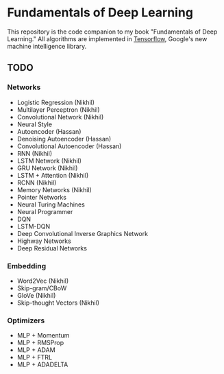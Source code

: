 # Fundamentals of Deep Learning

This repository is the code companion to my book "Fundamentals of Deep Learning." All algorithms are implemented in [Tensorflow](https://www.tensorflow.org/ "Tensorflow"), Google's new machine intelligence library. 

## TODO

### Networks

- Logistic Regression (Nikhil)
- Multilayer Perceptron (Nikhil)
- Convolutional Network (Nikhil)
- Neural Style
- Autoencoder (Hassan)
- Denoising Autoencoder (Hassan)
- Convolutional Autoencoder (Hassan)
- RNN (Nikhil)
- LSTM Network (Nikhil)
- GRU Network (Nikhil)
- LSTM + Attention (Nikhil)
- RCNN (Nikhil)
- Memory Networks (Nikhil)
- Pointer Networks
- Neural Turing Machines
- Neural Programmer
- DQN
- LSTM-DQN
- Deep Convolutional Inverse Graphics Network
- Highway Networks
- Deep Residual Networks

### Embedding

- Word2Vec (Nikhil)
- Skip-gram/CBoW
- GloVe (Nikhil)
- Skip-thought Vectors (Nikhil)

### Optimizers

- MLP + Momentum
- MLP + RMSProp
- MLP + ADAM
- MLP + FTRL
- MLP + ADADELTA
